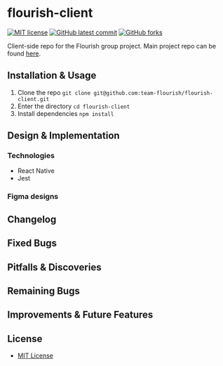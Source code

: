 # flourish-client

<!-- badges -->
[![MIT license](https://img.shields.io/badge/License-MIT-blue.svg)](https://www.mit.edu/~amini/LICENSE.md)
[![GitHub latest commit](https://img.shields.io/github/last-commit/team-flourish/flourish-client.svg)](https://github.com/team-flourish/flourish-client/commit/)
[![GitHub forks](https://img.shields.io/github/forks/team-flourish/flourish-client.svg)](https://github.com/team-flourish/flourish-client)

Client-side repo for the Flourish group project. Main project repo can be found [here](https://github.com/team-flourish/flourish).

## Installation & Usage

1. Clone the repo `git clone git@github.com:team-flourish/flourish-client.git`
2. Enter the directory `cd flourish-client`
3. Install dependencies `npm install`
   
<!-- to-do: usage -->

## Design & Implementation

### Technologies

* React Native
* Jest

### Figma designs

<!-- to-do -->

## Changelog



## Fixed Bugs



## Pitfalls & Discoveries



## Remaining Bugs



## Improvements & Future Features



## License

* [MIT License](https://www.mit.edu/~amini/LICENSE.md)
